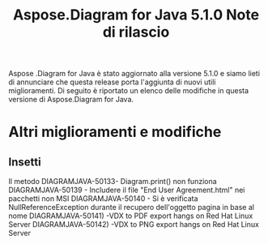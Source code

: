 ﻿---
title: Aspose.Diagram for Java 5.1.0 Note di rilascio
type: docs
weight: 90
url: /it/java/aspose-diagram-for-java-5-1-0-release-notes/
---
Aspose .Diagram for Java è stato aggiornato alla versione 5.1.0 e siamo lieti di annunciare che questa release porta l'aggiunta di nuovi utili miglioramenti.
Di seguito è riportato un elenco delle modifiche in questa versione di Aspose.Diagram for Java.
# **Altri miglioramenti e modifiche**
## **Insetti**
Il metodo DIAGRAMJAVA-50133- Diagram.print() non funziona
DIAGRAMJAVA-50139 - Includere il file "End User Agreement.html" nei pacchetti non MSI
DIAGRAMJAVA-50140 - Si è verificata NullReferenceException durante il recupero dell'oggetto pagina in base al nome
DIAGRAMJAVA-50141) -VDX to PDF export hangs on Red Hat Linux Server
DIAGRAMJAVA-50142) -VDX to PNG export hangs on Red Hat Linux Server
